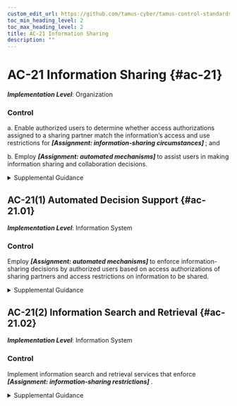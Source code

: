 ```yaml
---
custom_edit_url: https://github.com/tamus-cyber/tamus-control-standards/tree/main/content/tamus.edu/TAMUS_profile.xml
toc_min_heading_level: 2
toc_max_heading_level: 2
title: AC-21 Information Sharing
description: ""
---
```


# AC-21 Information Sharing {#ac-21}

_**Implementation Level**_: Organization

### Control

a. Enable authorized users to determine whether access authorizations assigned to a sharing partner match the information’s access and use restrictions for <strong> <em>[Assignment: information-sharing circumstances]</em> </strong> ; and

b. Employ <strong> <em>[Assignment: automated mechanisms]</em> </strong> to assist users in making information sharing and collaboration decisions.

<details>
  <summary>Supplemental Guidance</summary>

Information sharing applies to information that may be restricted in some manner based on some formal or administrative determination. Examples of such information include, contract-sensitive information, classified information related to special access programs or compartments, privileged information, proprietary information, and personally identifiable information. Security and privacy risk assessments as well as applicable laws, regulations, and policies can provide useful inputs to these determinations. Depending on the circumstances, sharing partners may be defined at the individual, group, or organizational level. Information may be defined by content, type, security category, or special access program or compartment. Access restrictions may include non-disclosure agreements (NDA). Information flow techniques and security attributes may be used to provide automated assistance to users making sharing and collaboration decisions.

</details>

## AC-21(1) Automated Decision Support {#ac-21.01}

_**Implementation Level**_: Information System

### Control

Employ <strong> <em>[Assignment: automated mechanisms]</em> </strong> to enforce information-sharing decisions by authorized users based on access authorizations of sharing partners and access restrictions on information to be shared.

<details>
  <summary>Supplemental Guidance</summary>

Automated mechanisms are used to enforce information sharing decisions.

</details>

## AC-21(2) Information Search and Retrieval {#ac-21.02}

_**Implementation Level**_: Information System

### Control

Implement information search and retrieval services that enforce <strong> <em>[Assignment: information-sharing restrictions]</em> </strong>.

<details>
  <summary>Supplemental Guidance</summary>

Information search and retrieval services identify information system resources relevant to an information need.

</details>

